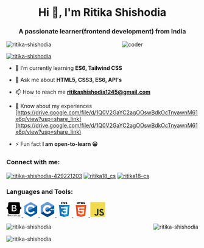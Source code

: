 <h1 align="center">Hi 👋, I'm Ritika Shishodia</h1>
<h3 align="center">A passionate learner(frontend development) from India</h3>
<img align = "right" alt = "coder" width = "200" src = "https://media2.giphy.com/media/L1R1tvI9svkIWwpVYr/giphy.gif?cid=ecf05e478g6fgohj5w52z0u9r6af0llf9m7a0egwgkoxhht7&rid=giphy.gif&ct=g"/>
<p align="left"> <img src="https://komarev.com/ghpvc/?username=ritika-shishodia&label=Profile%20views&color=0e75b6&style=flat" alt="ritika-shishodia" /> </p>

<p align="left"> <a href="https://github.com/ryo-ma/github-profile-trophy"><img src="https://github-profile-trophy.vercel.app/?username=ritika-shishodia" alt="ritika-shishodia" /></a> </p>

- 🌱 I’m currently learning **ES6, Tailwind CSS**

- 💬 Ask me about **HTML5, CSS3, ES6, API's**

- 📫 How to reach me **ritikashishodia1245@gmail.com**

- 📄 Know about my experiences [https://drive.google.com/file/d/1Q0V2GaYC2agOOswBdkOcTnyawnM61x6q/view?usp=share_link](https://drive.google.com/file/d/1Q0V2GaYC2agOOswBdkOcTnyawnM61x6q/view?usp=share_link)

- ⚡ Fun fact **I am open-to-learn 😀**

<h3 align="left">Connect with me:</h3>
<p align="left">
<a href="https://linkedin.com/in/ritika-shishodia-429221203" target="blank"><img align="center" src="https://raw.githubusercontent.com/rahuldkjain/github-profile-readme-generator/master/src/images/icons/Social/linked-in-alt.svg" alt="ritika-shishodia-429221203" height="30" width="40" /></a>
<a href="https://www.hackerrank.com/ritika18_cs" target="blank"><img align="center" src="https://raw.githubusercontent.com/rahuldkjain/github-profile-readme-generator/master/src/images/icons/Social/hackerrank.svg" alt="ritika18_cs" height="30" width="40" /></a>
<a href="https://www.leetcode.com/ritika18-cs" target="blank"><img align="center" src="https://raw.githubusercontent.com/rahuldkjain/github-profile-readme-generator/master/src/images/icons/Social/leet-code.svg" alt="ritika18-cs" height="30" width="40" /></a>
</p>

<h3 align="left">Languages and Tools:</h3>
<p align="left"> <a href="https://getbootstrap.com" target="_blank" rel="noreferrer"> <img src="https://raw.githubusercontent.com/devicons/devicon/master/icons/bootstrap/bootstrap-plain-wordmark.svg" alt="bootstrap" width="40" height="40"/> </a> <a href="https://www.cprogramming.com/" target="_blank" rel="noreferrer"> <img src="https://raw.githubusercontent.com/devicons/devicon/master/icons/c/c-original.svg" alt="c" width="40" height="40"/> </a> <a href="https://www.w3schools.com/cpp/" target="_blank" rel="noreferrer"> <img src="https://raw.githubusercontent.com/devicons/devicon/master/icons/cplusplus/cplusplus-original.svg" alt="cplusplus" width="40" height="40"/> </a> <a href="https://www.w3schools.com/css/" target="_blank" rel="noreferrer"> <img src="https://raw.githubusercontent.com/devicons/devicon/master/icons/css3/css3-original-wordmark.svg" alt="css3" width="40" height="40"/> </a> <a href="https://www.w3.org/html/" target="_blank" rel="noreferrer"> <img src="https://raw.githubusercontent.com/devicons/devicon/master/icons/html5/html5-original-wordmark.svg" alt="html5" width="40" height="40"/> </a> <a href="https://developer.mozilla.org/en-US/docs/Web/JavaScript" target="_blank" rel="noreferrer"> <img src="https://raw.githubusercontent.com/devicons/devicon/master/icons/javascript/javascript-original.svg" alt="javascript" width="40" height="40"/> </a> </p>

<p><img align="left" src="https://github-readme-stats-sigma-five.vercel.app/api/top-langs?username=ritika-shishodia&show_icons=true&locale=en&layout=compact" alt="ritika-shishodia" /></p>

<p>&nbsp;<img align="right" src="https://github-readme-stats-sigma-five.vercel.app/api?username=ritika-shishodia&show_icons=true&locale=en&theme=radical" alt="ritika-shishodia" /></p>

<p><img align="center" src="https://github-readme-streak-stats.herokuapp.com/?user=ritika-shishodia&theme=dark" alt="ritika-shishodia" /></p>


